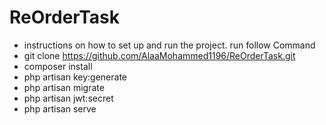# ReOrderTask


-  instructions on how to set up and run the project.
    run follow Command
-  git clone https://github.com/AlaaMohammed1196/ReOrderTask.git
-  composer install
-  php artisan key:generate
-  php artisan migrate
-  php artisan jwt:secret
-  php artisan serve
 
